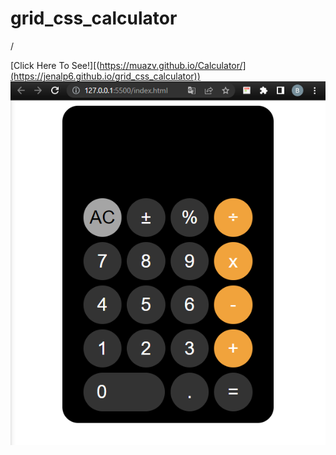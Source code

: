 # grid_css_calculator
/

[Click Here To See!][(https://muazv.github.io/Calculator/](https://jenalp6.github.io/grid_css_calculator))
![](https://github.com/Jenalp6/grid_css_calculator/blob/master/img/Screenshot%202022-05-19%20234514.png)
